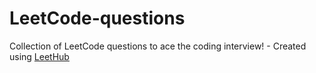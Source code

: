 # LeetCode-questions
Collection of LeetCode questions to ace the coding interview! - Created using [LeetHub](https://github.com/QasimWani/LeetHub)
